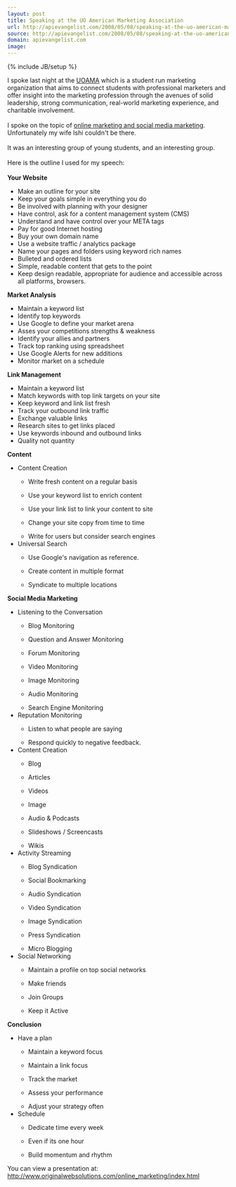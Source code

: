 ```yaml
---
layout: post
title: Speaking at the UO American Marketing Association
url: http://apievangelist.com/2008/05/08/speaking-at-the-uo-american-marketing-association/
source: http://apievangelist.com/2008/05/08/speaking-at-the-uo-american-marketing-association/
domain: apievangelist.com
image: 
---
```

{% include JB/setup %}<p>I spoke last night at the <a href="http://ama.uoregon.edu/">UOAMA</a> which is a student run marketing organization that aims to connect students with professional marketers and offer insight into the marketing profession through the avenues of solid leadership, strong communication, real-world marketing experience, and charitable involvement.<br /><br />I spoke on the topic of <a href="http://www.socialmediasquad.com/">online marketing and social media marketing</a>.  Unfortunately my wife Ishi couldn't be there.<br /><br />It was an interesting group of young students, and an interesting group.<br /><br />Here is the outline I used for my speech:<br /><br /><span style="font-weight: bold;">Your Website</span><br /><ul class="mainlist"><li>Make an outline for your site</li><li>Keep your goals simple in everything you do</li><li>Be involved with planning with your designer</li><li>Have control, ask for a content management system (CMS)</li><li>Understand and have control over your META tags</li><li>Pay for good Internet hosting</li><li>Buy your own domain name</li><li>Use a website traffic / analytics package</li><li>Name your pages and folders using keyword rich names</li><li>Bulleted and ordered lists</li><li>Simple, readable content that gets to the point</li><li>Keep design readable, appropriate for audience and accessible across all platforms, browsers.<br /></li></ul><span style="font-weight: bold;">Market Analysis</span><br /><ul class="mainlist"><li>Maintain a keyword list</li><li>Identify top keywords</li><li>Use Google to define your market arena</li><li>Asses your competitions strengths &amp; weakness</li><li>Identify your allies and partners</li><li>Track top ranking using spreadsheet</li><li>Use Google Alerts for new additions</li><li>Monitor market on a schedule<br /></li></ul><span style="font-weight: bold;">Link Management</span><br /><ul class="mainlist"><li>Maintain a keyword list</li><li>Match keywords with top link targets on your site</li><li>Keep keyword and link list fresh</li><li>Track your outbound link traffic</li><li>Exchange valuable links</li><li>Research sites to get links placed</li><li>Use keywords inbound and outbound links</li><li>Quality not quantity<br /></li></ul><span style="font-weight: bold;">Content<br /></span><ul class="mainlist"><li>Content Creation</li><ul class="mainlist"><li>Write fresh content on a regular basis</li></ul><ul class="mainlist"><li>Use your keyword list to enrich content</li></ul><ul class="mainlist"><li>Use your link list to link your content to site</li></ul><ul class="mainlist"><li>Change your site copy from time to time</li></ul><ul class="mainlist"><li>Write for users but consider search engines</li></ul><li>Universal Search</li><ul class="mainlist"><li>Use Google's navigation as reference.</li></ul><ul class="mainlist"><li>Create content in multiple format</li></ul><ul class="mainlist"><li>Syndicate to multiple locations<br /></li></ul></ul> <span style="font-weight: bold;">Social Media Marketing</span><br /><ul class="mainlist"><li>Listening to the Conversation</li><ul class="mainlist"><li>Blog Monitoring </li></ul><ul class="mainlist"><li>Question and Answer Monitoring </li></ul><ul class="mainlist"><li>Forum Monitoring </li></ul><ul class="mainlist"><li>Video Monitoring</li></ul><ul class="mainlist"><li>Image Monitoring</li></ul><ul class="mainlist"><li>Audio Monitoring</li></ul><ul class="mainlist"><li>Search Engine Monitoring </li></ul><li>Reputation Monitoring</li><ul class="mainlist"><li>Listen to what people are saying</li></ul><ul class="mainlist"><li>Respond quickly to negative feedback.</li></ul><li>Content Creation</li><ul class="mainlist"><li>Blog</li></ul><ul class="mainlist"><li>Articles</li></ul><ul class="mainlist"><li>Videos</li></ul><ul class="mainlist"><li>Image</li></ul><ul class="mainlist"><li>Audio &amp; Podcasts</li></ul><ul class="mainlist"><li>Slideshows / Screencasts</li></ul><ul class="mainlist"><li>Wikis </li></ul><li>Activity Streaming</li><ul class="mainlist"><li>Blog Syndication</li></ul><ul class="mainlist"><li>Social Bookmarking</li></ul><ul class="mainlist"><li>Audio Syndication</li></ul><ul class="mainlist"><li>Video Syndication</li></ul><ul class="mainlist"><li>Image Syndication</li></ul><ul class="mainlist"><li>Press Syndication</li></ul><ul class="mainlist"><li>Micro Blogging</li></ul><li>Social Networking</li><ul class="mainlist"><li>Maintain a profile on top social networks</li></ul><ul class="mainlist"><li>Make friends</li></ul><ul class="mainlist"><li>Join Groups</li></ul><ul class="mainlist"><li>Keep it Active<br /></li></ul></ul><span style="font-weight: bold;">Conclusion</span><br /><ul class="mainlist"><li>Have a plan</li><ul class="mainlist"><li>Maintain a keyword focus</li></ul><ul class="mainlist"><li>Maintain a link focus</li></ul><ul class="mainlist"><li>Track the market</li></ul><ul class="mainlist"><li>Assess your performance</li></ul><ul class="mainlist"><li>Adjust your strategy often</li></ul><li>Schedule</li><ul class="mainlist"><li>Dedicate time every week</li></ul><ul class="mainlist"><li>Even if its one hour</li></ul><ul class="mainlist"><li>Build momentum and rhythm<br /></li></ul></ul>You can view a presentation at: http://www.originalwebsolutions.com/online_marketing/index.html</p>
